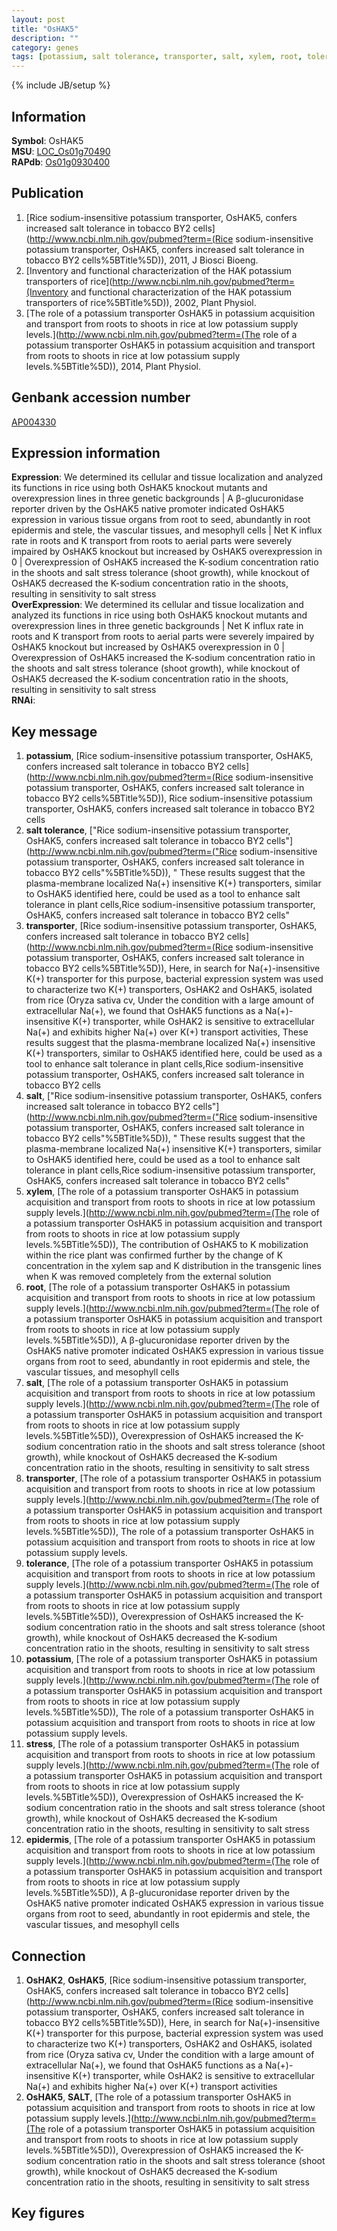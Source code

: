 ```yaml
---
layout: post
title: "OsHAK5"
description: ""
category: genes
tags: [potassium, salt tolerance, transporter, salt, xylem, root, tolerance, stress, epidermis, Gene]
---
```

{% include JB/setup %}

## Information
__Symbol__: OsHAK5  
__MSU__: [LOC_Os01g70490](http://rice.plantbiology.msu.edu/cgi-bin/ORF_infopage.cgi?orf=LOC_Os01g70490)  
__RAPdb__: [Os01g0930400](http://rapdb.dna.affrc.go.jp/viewer/gbrowse_details/irgsp1?name=Os01g0930400)  

## Publication
1. [Rice sodium-insensitive potassium transporter, OsHAK5, confers increased salt tolerance in tobacco BY2 cells](http://www.ncbi.nlm.nih.gov/pubmed?term=(Rice sodium-insensitive potassium transporter, OsHAK5, confers increased salt tolerance in tobacco BY2 cells%5BTitle%5D)), 2011, J Biosci Bioeng.
2. [Inventory and functional characterization of the HAK potassium transporters of rice](http://www.ncbi.nlm.nih.gov/pubmed?term=(Inventory and functional characterization of the HAK potassium transporters of rice%5BTitle%5D)), 2002, Plant Physiol.
3. [The role of a potassium transporter OsHAK5 in potassium acquisition and transport from roots to shoots in rice at low potassium supply levels.](http://www.ncbi.nlm.nih.gov/pubmed?term=(The role of a potassium transporter OsHAK5 in potassium acquisition and transport from roots to shoots in rice at low potassium supply levels.%5BTitle%5D)), 2014, Plant Physiol.

## Genbank accession number
[AP004330](http://www.ncbi.nlm.nih.gov/nuccore/AP004330)

## Expression information
__Expression__: We determined its cellular and tissue localization and analyzed its functions in rice using both OsHAK5 knockout mutants and overexpression lines in three genetic backgrounds |  A β-glucuronidase reporter driven by the OsHAK5 native promoter indicated OsHAK5 expression in various tissue organs from root to seed, abundantly in root epidermis and stele, the vascular tissues, and mesophyll cells |  Net K influx rate in roots and K transport from roots to aerial parts were severely impaired by OsHAK5 knockout but increased by OsHAK5 overexpression in 0 |  Overexpression of OsHAK5 increased the K-sodium concentration ratio in the shoots and salt stress tolerance (shoot growth), while knockout of OsHAK5 decreased the K-sodium concentration ratio in the shoots, resulting in sensitivity to salt stress  
__OverExpression__: We determined its cellular and tissue localization and analyzed its functions in rice using both OsHAK5 knockout mutants and overexpression lines in three genetic backgrounds |  Net K influx rate in roots and K transport from roots to aerial parts were severely impaired by OsHAK5 knockout but increased by OsHAK5 overexpression in 0 |  Overexpression of OsHAK5 increased the K-sodium concentration ratio in the shoots and salt stress tolerance (shoot growth), while knockout of OsHAK5 decreased the K-sodium concentration ratio in the shoots, resulting in sensitivity to salt stress  
__RNAi__:  

## Key message
1. __potassium__, [Rice sodium-insensitive potassium transporter, OsHAK5, confers increased salt tolerance in tobacco BY2 cells](http://www.ncbi.nlm.nih.gov/pubmed?term=(Rice sodium-insensitive potassium transporter, OsHAK5, confers increased salt tolerance in tobacco BY2 cells%5BTitle%5D)), Rice sodium-insensitive potassium transporter, OsHAK5, confers increased salt tolerance in tobacco BY2 cells
2. __salt tolerance__, ["Rice sodium-insensitive potassium transporter, OsHAK5, confers increased salt tolerance in tobacco BY2 cells"](http://www.ncbi.nlm.nih.gov/pubmed?term=("Rice sodium-insensitive potassium transporter, OsHAK5, confers increased salt tolerance in tobacco BY2 cells"%5BTitle%5D)), " These results suggest that the plasma-membrane localized Na(+) insensitive K(+) transporters, similar to OsHAK5 identified here, could be used as a tool to enhance salt tolerance in plant cells,Rice sodium-insensitive potassium transporter, OsHAK5, confers increased salt tolerance in tobacco BY2 cells"
3. __transporter__, [Rice sodium-insensitive potassium transporter, OsHAK5, confers increased salt tolerance in tobacco BY2 cells](http://www.ncbi.nlm.nih.gov/pubmed?term=(Rice sodium-insensitive potassium transporter, OsHAK5, confers increased salt tolerance in tobacco BY2 cells%5BTitle%5D)),  Here, in search for Na(+)-insensitive K(+) transporter for this purpose, bacterial expression system was used to characterize two K(+) transporters, OsHAK2 and OsHAK5, isolated from rice (Oryza sativa cv, Under the condition with a large amount of extracellular Na(+), we found that OsHAK5 functions as a Na(+)-insensitive K(+) transporter, while OsHAK2 is sensitive to extracellular Na(+) and exhibits higher Na(+) over K(+) transport activities, These results suggest that the plasma-membrane localized Na(+) insensitive K(+) transporters, similar to OsHAK5 identified here, could be used as a tool to enhance salt tolerance in plant cells,Rice sodium-insensitive potassium transporter, OsHAK5, confers increased salt tolerance in tobacco BY2 cells
4. __salt__, ["Rice sodium-insensitive potassium transporter, OsHAK5, confers increased salt tolerance in tobacco BY2 cells"](http://www.ncbi.nlm.nih.gov/pubmed?term=("Rice sodium-insensitive potassium transporter, OsHAK5, confers increased salt tolerance in tobacco BY2 cells"%5BTitle%5D)), " These results suggest that the plasma-membrane localized Na(+) insensitive K(+) transporters, similar to OsHAK5 identified here, could be used as a tool to enhance salt tolerance in plant cells,Rice sodium-insensitive potassium transporter, OsHAK5, confers increased salt tolerance in tobacco BY2 cells"
5. __xylem__, [The role of a potassium transporter OsHAK5 in potassium acquisition and transport from roots to shoots in rice at low potassium supply levels.](http://www.ncbi.nlm.nih.gov/pubmed?term=(The role of a potassium transporter OsHAK5 in potassium acquisition and transport from roots to shoots in rice at low potassium supply levels.%5BTitle%5D)),  The contribution of OsHAK5 to K mobilization within the rice plant was confirmed further by the change of K concentration in the xylem sap and K distribution in the transgenic lines when K was removed completely from the external solution
6. __root__, [The role of a potassium transporter OsHAK5 in potassium acquisition and transport from roots to shoots in rice at low potassium supply levels.](http://www.ncbi.nlm.nih.gov/pubmed?term=(The role of a potassium transporter OsHAK5 in potassium acquisition and transport from roots to shoots in rice at low potassium supply levels.%5BTitle%5D)),  A β-glucuronidase reporter driven by the OsHAK5 native promoter indicated OsHAK5 expression in various tissue organs from root to seed, abundantly in root epidermis and stele, the vascular tissues, and mesophyll cells
7. __salt__, [The role of a potassium transporter OsHAK5 in potassium acquisition and transport from roots to shoots in rice at low potassium supply levels.](http://www.ncbi.nlm.nih.gov/pubmed?term=(The role of a potassium transporter OsHAK5 in potassium acquisition and transport from roots to shoots in rice at low potassium supply levels.%5BTitle%5D)),  Overexpression of OsHAK5 increased the K-sodium concentration ratio in the shoots and salt stress tolerance (shoot growth), while knockout of OsHAK5 decreased the K-sodium concentration ratio in the shoots, resulting in sensitivity to salt stress
8. __transporter__, [The role of a potassium transporter OsHAK5 in potassium acquisition and transport from roots to shoots in rice at low potassium supply levels.](http://www.ncbi.nlm.nih.gov/pubmed?term=(The role of a potassium transporter OsHAK5 in potassium acquisition and transport from roots to shoots in rice at low potassium supply levels.%5BTitle%5D)), The role of a potassium transporter OsHAK5 in potassium acquisition and transport from roots to shoots in rice at low potassium supply levels.
9. __tolerance__, [The role of a potassium transporter OsHAK5 in potassium acquisition and transport from roots to shoots in rice at low potassium supply levels.](http://www.ncbi.nlm.nih.gov/pubmed?term=(The role of a potassium transporter OsHAK5 in potassium acquisition and transport from roots to shoots in rice at low potassium supply levels.%5BTitle%5D)),  Overexpression of OsHAK5 increased the K-sodium concentration ratio in the shoots and salt stress tolerance (shoot growth), while knockout of OsHAK5 decreased the K-sodium concentration ratio in the shoots, resulting in sensitivity to salt stress
10. __potassium__, [The role of a potassium transporter OsHAK5 in potassium acquisition and transport from roots to shoots in rice at low potassium supply levels.](http://www.ncbi.nlm.nih.gov/pubmed?term=(The role of a potassium transporter OsHAK5 in potassium acquisition and transport from roots to shoots in rice at low potassium supply levels.%5BTitle%5D)), The role of a potassium transporter OsHAK5 in potassium acquisition and transport from roots to shoots in rice at low potassium supply levels.
11. __stress__, [The role of a potassium transporter OsHAK5 in potassium acquisition and transport from roots to shoots in rice at low potassium supply levels.](http://www.ncbi.nlm.nih.gov/pubmed?term=(The role of a potassium transporter OsHAK5 in potassium acquisition and transport from roots to shoots in rice at low potassium supply levels.%5BTitle%5D)),  Overexpression of OsHAK5 increased the K-sodium concentration ratio in the shoots and salt stress tolerance (shoot growth), while knockout of OsHAK5 decreased the K-sodium concentration ratio in the shoots, resulting in sensitivity to salt stress
12. __epidermis__, [The role of a potassium transporter OsHAK5 in potassium acquisition and transport from roots to shoots in rice at low potassium supply levels.](http://www.ncbi.nlm.nih.gov/pubmed?term=(The role of a potassium transporter OsHAK5 in potassium acquisition and transport from roots to shoots in rice at low potassium supply levels.%5BTitle%5D)),  A β-glucuronidase reporter driven by the OsHAK5 native promoter indicated OsHAK5 expression in various tissue organs from root to seed, abundantly in root epidermis and stele, the vascular tissues, and mesophyll cells

## Connection
1. __OsHAK2__, __OsHAK5__, [Rice sodium-insensitive potassium transporter, OsHAK5, confers increased salt tolerance in tobacco BY2 cells](http://www.ncbi.nlm.nih.gov/pubmed?term=(Rice sodium-insensitive potassium transporter, OsHAK5, confers increased salt tolerance in tobacco BY2 cells%5BTitle%5D)),  Here, in search for Na(+)-insensitive K(+) transporter for this purpose, bacterial expression system was used to characterize two K(+) transporters, OsHAK2 and OsHAK5, isolated from rice (Oryza sativa cv, Under the condition with a large amount of extracellular Na(+), we found that OsHAK5 functions as a Na(+)-insensitive K(+) transporter, while OsHAK2 is sensitive to extracellular Na(+) and exhibits higher Na(+) over K(+) transport activities
2. __OsHAK5__, __SALT__, [The role of a potassium transporter OsHAK5 in potassium acquisition and transport from roots to shoots in rice at low potassium supply levels.](http://www.ncbi.nlm.nih.gov/pubmed?term=(The role of a potassium transporter OsHAK5 in potassium acquisition and transport from roots to shoots in rice at low potassium supply levels.%5BTitle%5D)),  Overexpression of OsHAK5 increased the K-sodium concentration ratio in the shoots and salt stress tolerance (shoot growth), while knockout of OsHAK5 decreased the K-sodium concentration ratio in the shoots, resulting in sensitivity to salt stress

## Key figures


